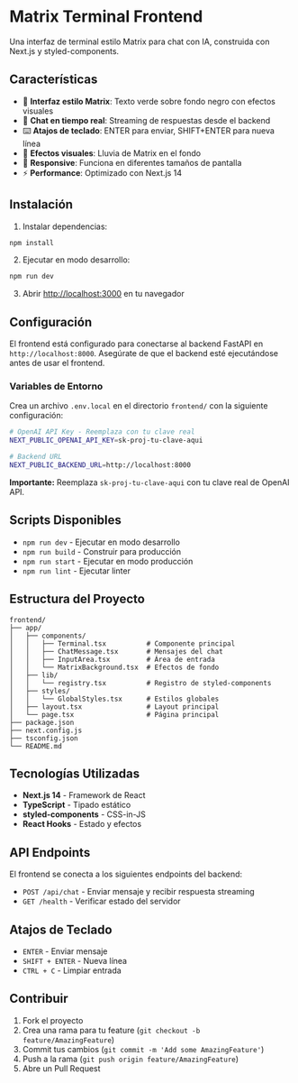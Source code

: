 # Matrix Terminal Frontend

Una interfaz de terminal estilo Matrix para chat con IA, construida con Next.js y styled-components.

## Características

- 🎨 **Interfaz estilo Matrix**: Texto verde sobre fondo negro con efectos visuales
- 💬 **Chat en tiempo real**: Streaming de respuestas desde el backend
- ⌨️ **Atajos de teclado**: ENTER para enviar, SHIFT+ENTER para nueva línea
- 🌊 **Efectos visuales**: Lluvia de Matrix en el fondo
- 📱 **Responsive**: Funciona en diferentes tamaños de pantalla
- ⚡ **Performance**: Optimizado con Next.js 14

## Instalación

1. Instalar dependencias:
```bash
npm install
```

2. Ejecutar en modo desarrollo:
```bash
npm run dev
```

3. Abrir [http://localhost:3000](http://localhost:3000) en tu navegador

## Configuración

El frontend está configurado para conectarse al backend FastAPI en `http://localhost:8000`. Asegúrate de que el backend esté ejecutándose antes de usar el frontend.

### Variables de Entorno

Crea un archivo `.env.local` en el directorio `frontend/` con la siguiente configuración:

```bash
# OpenAI API Key - Reemplaza con tu clave real
NEXT_PUBLIC_OPENAI_API_KEY=sk-proj-tu-clave-aqui

# Backend URL
NEXT_PUBLIC_BACKEND_URL=http://localhost:8000
```

**Importante:** Reemplaza `sk-proj-tu-clave-aqui` con tu clave real de OpenAI API.

## Scripts Disponibles

- `npm run dev` - Ejecutar en modo desarrollo
- `npm run build` - Construir para producción
- `npm run start` - Ejecutar en modo producción
- `npm run lint` - Ejecutar linter

## Estructura del Proyecto

```
frontend/
├── app/
│   ├── components/
│   │   ├── Terminal.tsx          # Componente principal
│   │   ├── ChatMessage.tsx       # Mensajes del chat
│   │   ├── InputArea.tsx         # Área de entrada
│   │   └── MatrixBackground.tsx  # Efectos de fondo
│   ├── lib/
│   │   └── registry.tsx          # Registro de styled-components
│   ├── styles/
│   │   └── GlobalStyles.tsx      # Estilos globales
│   ├── layout.tsx                # Layout principal
│   └── page.tsx                  # Página principal
├── package.json
├── next.config.js
├── tsconfig.json
└── README.md
```

## Tecnologías Utilizadas

- **Next.js 14** - Framework de React
- **TypeScript** - Tipado estático
- **styled-components** - CSS-in-JS
- **React Hooks** - Estado y efectos

## API Endpoints

El frontend se conecta a los siguientes endpoints del backend:

- `POST /api/chat` - Enviar mensaje y recibir respuesta streaming
- `GET /health` - Verificar estado del servidor

## Atajos de Teclado

- `ENTER` - Enviar mensaje
- `SHIFT + ENTER` - Nueva línea
- `CTRL + C` - Limpiar entrada

## Contribuir

1. Fork el proyecto
2. Crea una rama para tu feature (`git checkout -b feature/AmazingFeature`)
3. Commit tus cambios (`git commit -m 'Add some AmazingFeature'`)
4. Push a la rama (`git push origin feature/AmazingFeature`)
5. Abre un Pull Request